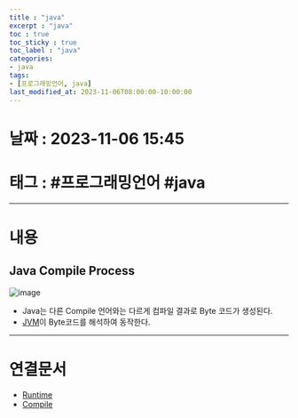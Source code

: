 ```yaml
---
title : "java"
excerpt : "java"
toc : true
toc_sticky : true
toc_label : "java"
categories:
- java
tags:
- [프로그래밍언어, java]
last_modified_at: 2023-11-06T08:00:00-10:00:00
---
```


# 날짜 : 2023-11-06 15:45

# 태그 : #프로그래밍언어 #java 
---

# 내용

## Java Compile Process
  
![image](../../assets/images/JavaCompileProcess.png)

- Java는 다른 Compile 언어와는 다르게 컴파일 결과로 Byte 코드가 생성된다.
- [JVM](../../java/java-JVM)이 Byte코드를 해석하여 동작한다.

---

# 연결문서
- [Runtime](../../developcommon/DevelopCommon-Runtime)
- [Compile](../../developcommon/DevelopCommon-Compile)